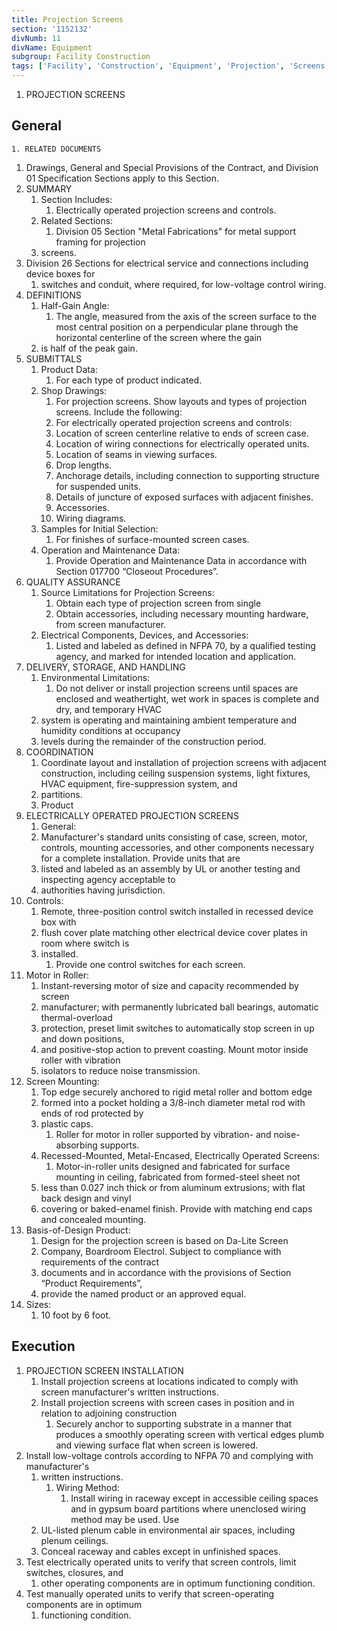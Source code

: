 ```yaml
---
title: Projection Screens
section: '1152132'
divNumb: 11
divName: Equipment
subgroup: Facility Construction
tags: ['Facility', 'Construction', 'Equipment', 'Projection', 'Screens']
---
```



   1. PROJECTION SCREENS

## General


	1. RELATED DOCUMENTS
   1. Drawings, General and Special Provisions of the Contract, and Division 01 Specification
Sections apply to this Section.
1. SUMMARY
   1. Section Includes:
      1. Electrically operated projection screens and controls.
   1. Related Sections:
      1. Division 05 Section "Metal Fabrications" for metal support framing for projection
   1. screens.
2. Division 26 Sections for electrical service and connections including device boxes for
   1. switches and conduit, where required, for low-voltage control wiring.
4. DEFINITIONS
   1. Half-Gain Angle:
      1. The angle, measured from the axis of the screen surface to the most central
position on a perpendicular plane through the horizontal centerline of the screen where the gain
   1. is half of the peak gain.
5. SUBMITTALS
   1. Product Data:
      1. For each type of product indicated.
   1. Shop Drawings:
      1. For projection screens. Show layouts and types of projection screens. Include
the following:
      1. For electrically operated projection screens and controls:
      1. Location of screen centerline relative to ends of screen case.
      1. Location of wiring connections for electrically operated units.
      1. Location of seams in viewing surfaces.
      1. Drop lengths.
      1. Anchorage details, including connection to supporting structure for suspended
units.
      1. Details of juncture of exposed surfaces with adjacent finishes.
      1. Accessories.
      1. Wiring diagrams.
   1. Samples for Initial Selection:
      1. For finishes of surface-mounted screen cases.
   1. Operation and Maintenance Data:
      1. Provide Operation and Maintenance Data in accordance with
Section 017700 “Closeout Procedures”.
6. QUALITY ASSURANCE
   1. Source Limitations for Projection Screens:
      1. Obtain each type of projection screen from single
      1. Obtain accessories, including necessary mounting hardware, from screen
manufacturer.
   1. Electrical Components, Devices, and Accessories:
      1. Listed and labeled as defined in NFPA 70,
by a qualified testing agency, and marked for intended location and application.
7. DELIVERY, STORAGE, AND HANDLING
   1. Environmental Limitations:
      1. Do not deliver or install projection screens until spaces are
enclosed and weathertight, wet work in spaces is complete and dry, and temporary HVAC
   1. system is operating and maintaining ambient temperature and humidity conditions at occupancy
   1. levels during the remainder of the construction period.
8. COORDINATION
   1. Coordinate layout and installation of projection screens with adjacent construction, including
ceiling suspension systems, light fixtures, HVAC equipment, fire-suppression system, and
   1. partitions.
   1. Product
1. ELECTRICALLY OPERATED PROJECTION SCREENS
	1. General:
      1. Manufacturer's standard units consisting of case, screen, motor, controls, mounting
accessories, and other components necessary for a complete installation. Provide units that are
   1. listed and labeled as an assembly by UL or another testing and inspecting agency acceptable to
   1. authorities having jurisdiction.
1. Controls:
      1. Remote, three-position control switch installed in recessed device box with
   1. flush cover plate matching other electrical device cover plates in room where switch is
   1. installed.
      1. Provide one control switches for each screen.
2. Motor in Roller:
      1. Instant-reversing motor of size and capacity recommended by screen
   1. manufacturer; with permanently lubricated ball bearings, automatic thermal-overload
   1. protection, preset limit switches to automatically stop screen in up and down positions,
   1. and positive-stop action to prevent coasting. Mount motor inside roller with vibration
   1. isolators to reduce noise transmission.
3. Screen Mounting:
      1. Top edge securely anchored to rigid metal roller and bottom edge
   1. formed into a pocket holding a 3/8-inch diameter metal rod with ends of rod protected by
   1. plastic caps.
      1. Roller for motor in roller supported by vibration- and noise-absorbing supports.
   1. Recessed-Mounted, Metal-Encased, Electrically Operated Screens:
      1. Motor-in-roller units
designed and fabricated for surface mounting in ceiling, fabricated from formed-steel sheet not
   1. less than 0.027 inch thick or from aluminum extrusions; with flat back design and vinyl
   1. covering or baked-enamel finish. Provide with matching end caps and concealed mounting.
1. Basis-of-Design Product:
      1. Design for the projection screen is based on Da-Lite Screen
   1. Company, Boardroom Electrol. Subject to compliance with requirements of the contract
   1. documents and in accordance with the provisions of Section “Product Requirements”,
   1. provide the named product or an approved equal.
2. Sizes:
      1. 10 foot by 6 foot.

## Execution

1. PROJECTION SCREEN INSTALLATION
   1. Install projection screens at locations indicated to comply with screen manufacturer's written
instructions.
   1. Install projection screens with screen cases in position and in relation to adjoining construction
      1. Securely anchor to supporting substrate in a manner that produces a smoothly
operating screen with vertical edges plumb and viewing surface flat when screen is lowered.
1. Install low-voltage controls according to NFPA 70 and complying with manufacturer's
   1. written instructions.
      1. Wiring Method:
         1. Install wiring in raceway except in accessible ceiling spaces and
in gypsum board partitions where unenclosed wiring method may be used. Use
   1. UL-listed plenum cable in environmental air spaces, including plenum ceilings.
   1. Conceal raceway and cables except in unfinished spaces.
2. Test electrically operated units to verify that screen controls, limit switches, closures, and
   1. other operating components are in optimum functioning condition.
3. Test manually operated units to verify that screen-operating components are in optimum
   1. functioning condition.

